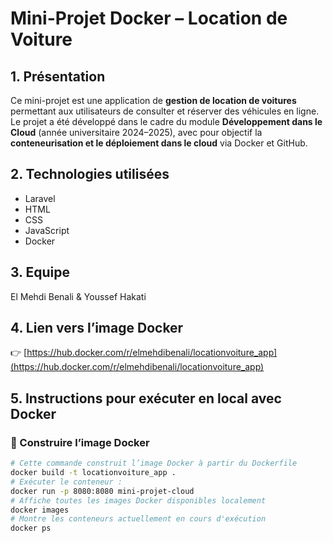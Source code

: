 # Mini-Projet Docker – Location de Voiture

## 1. Présentation  
Ce mini-projet est une application de **gestion de location de voitures** permettant aux utilisateurs de consulter et réserver des véhicules en ligne.  
Le projet a été développé dans le cadre du module **Développement dans le Cloud** (année universitaire 2024–2025), avec pour objectif la **conteneurisation et le déploiement dans le cloud** via Docker et GitHub.

## 2. Technologies utilisées  
- Laravel  
- HTML  
- CSS  
- JavaScript  
- Docker

## 3. Equipe  
El Mehdi Benali & Youssef Hakati

## 4. Lien vers l’image Docker  
👉 [https://hub.docker.com/r/elmehdibenali/locationvoiture_app](https://hub.docker.com/r/elmehdibenali/locationvoiture_app)

## 5. Instructions pour exécuter en local avec Docker

### 🔨 Construire l’image Docker  
```bash
# Cette commande construit l’image Docker à partir du Dockerfile
docker build -t locationvoiture_app .
# Exécuter le conteneur :
docker run -p 8080:8080 mini-projet-cloud
# Affiche toutes les images Docker disponibles localement
docker images
# Montre les conteneurs actuellement en cours d'exécution
docker ps

 

